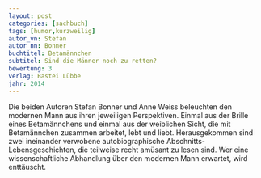```yaml
---
layout: post
categories: [sachbuch]
tags: [humor,kurzweilig]
autor_vn: Stefan 
autor_nn: Bonner
buchtitel: Betamännchen
subtitel: Sind die Männer noch zu retten?
bewertung: 3
verlag: Bastei Lübbe
jahr: 2014
---
```


Die beiden Autoren Stefan Bonner und Anne Weiss beleuchten den modernen Mann aus ihren jeweiligen Perspektiven. Einmal aus der Brille eines Betamännchens und einmal aus der weiblichen Sicht, die mit Betamännchen zusammen arbeitet, lebt und liebt. Herausgekommen sind zwei ineinander verwobene autobiographische Abschnitts-Lebensgeschichten, die teilweise recht amüsant zu lesen sind. Wer eine wissenschaftliche Abhandlung über den modernen Mann erwartet, wird enttäuscht. 